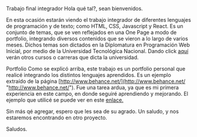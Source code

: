 Trabajo final integrador
Hola qué tal?, sean bienvenidos. 

En esta ocasión estarán viendo el trabajo integrador de diferentes lenguajes de programación y de texto; como HTML, CSS, Javascript y React. 
Es un conjunto de temas, que se ven reflejados en una One Page a modo de portfolio, integrando diversos contenidos que se vieron a lo largo de varios meses.
Dichos temas son dictados  en la Diplomatura en Programación Web Inicial, por medio de la  Universidad Tecnológica Nacional. Dando click [aquí](https://aulasvirtuales.frba.utn.edu.ar/ "aquí") verán otros cursos o carreras que dicta la universidad.

Portfolio
Como se explicó arriba, este trabajo es un portfolio personal que realicé integrando los distintos lenguajes aprendidos. Es un ejemplo extraído de la página [http://www.behance.net/](http://www.behance.net/ "http://www.behance.net/"). Fue una tarea ardua, ya que es mi primera experiencia en este campo, en donde seguiré aprendiendo y mejorando.
El ejemplo que utilicé se puede ver en este [enlace.](https://www.behance.net/gallery/160311393/Portfolio-Website-Design "enlace.")

Sin más qé agregar, espero que les sea de su agrado.
Un saludo, y nos estaremos encontrando en otro proyecto.

Saludos.
